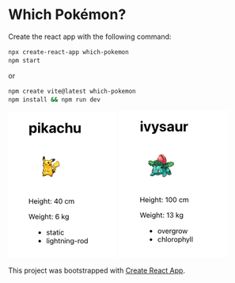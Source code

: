 # Which Pokémon?

Create the react app with the following command:

```bash
npx create-react-app which-pokemon
npm start
```
or 
```bash
npm create vite@latest which-pokemon
npm install && npm run dev
```

![pikachu](public/pikachu.png)
![ivysaur](public/ivysaur.png)

This project was bootstrapped with [Create React App](https://github.com/facebook/create-react-app).
